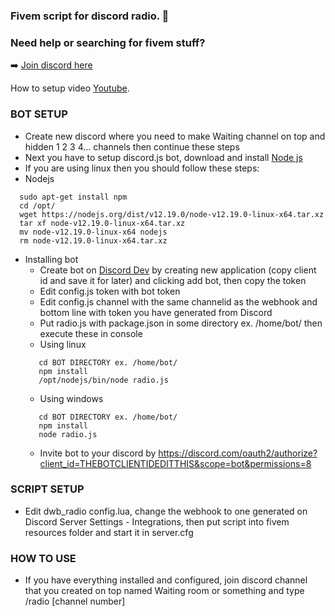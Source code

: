### Fivem script for discord radio. 👋

### Need help or searching for fivem stuff?

➡️ [Join discord here](https://discord.gg/txsweyv)

How to setup video [Youtube](https://youtu.be/tHNbnjVfKMo).

### BOT SETUP
- Create new discord where you need to make Waiting channel on top and hidden 1 2 3 4... channels then continue these steps
- Next you have to setup discord.js bot, download and install [Node js](https://nodejs.org/en/download/)
 - If you are using linux then you should follow these steps:
 - Nodejs
  ```
    sudo apt-get install npm
    cd /opt/
    wget https://nodejs.org/dist/v12.19.0/node-v12.19.0-linux-x64.tar.xz
    tar xf node-v12.19.0-linux-x64.tar.xz
    mv node-v12.19.0-linux-x64 nodejs
    rm node-v12.19.0-linux-x64.tar.xz
  ```
  - Installing bot
    - Create bot on [Discord Dev](https://discord.com/developers/applications) by creating new application (copy client id and save it for later) and clicking add bot, then copy the token
    - Edit config.js token with bot token
    - Edit config.js channel with the same channelid as the webhook and bottom line with token you have generated from Discord
    - Put radio.js with package.json in some directory ex. /home/bot/ then execute these in console
     - Using linux
     ```
        cd BOT DIRECTORY ex. /home/bot/
        npm install
        /opt/nodejs/bin/node radio.js
     ```
     - Using windows
     ```
        cd BOT DIRECTORY ex. /home/bot/
        npm install
        node radio.js
     ```
    - Invite bot to your discord by https://discord.com/oauth2/authorize?client_id=THEBOTCLIENTIDEDITTHIS&scope=bot&permissions=8
    
### SCRIPT SETUP
  - Edit dwb_radio config.lua, change the webhook to one generated on Discord Server Settings - Integrations, then put script into fivem resources folder and start it in server.cfg

### HOW TO USE
- If you have everything installed and configured, join discord channel that you created on top named Waiting room or something and type /radio [channel number]
